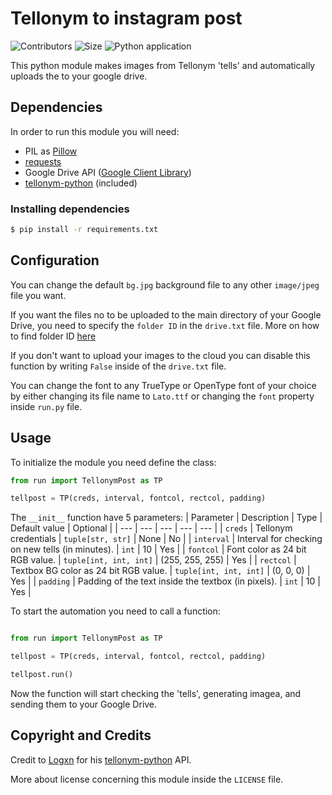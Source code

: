 # Tellonym to instagram post

![Contributors](https://img.shields.io/github/contributors/janek515/tellonym-to-instagram-post) ![Size](https://img.shields.io/github/repo-size/janek515/tellonym-to-instagram-post) ![Python application](https://github.com/janek515/tellonym-to-instagram-post/workflows/Python%20application/badge.svg?branch=master)

This python module makes images from Tellonym 'tells' and automatically uploads the to your google drive.

## Dependencies
In order to run this module you will need:
- PIL as [Pillow](https://github.com/python-pillow/Pillow)
- [requests](https://requests.readthedocs.io/en/master/)
- Google Drive API ([Google Client Library](https://developers.google.com/api-client-library))
- [tellonym-python](https://github.com/Logxn/tellonym-python) (included)

### Installing dependencies

```bash
$ pip install -r requirements.txt
```

## Configuration

You can change the default `bg.jpg` background file to any other `image/jpeg` file you want.

If you want the files no to be uploaded to the main directory of your Google Drive, you need to specify the `folder ID` in the `drive.txt` file.
More on how to find folder ID [here](https://ploi.io/documentation/mysql/where-do-i-get-google-drive-folder-id)

If you don't want to upload your images to the cloud you can disable this function by writing `False` inside of the  `drive.txt` file.

You can change the font to any TrueType or OpenType font of your choice by either changing its file name to `Lato.ttf` or changing the `font` property inside `run.py` file.

## Usage
To initialize the module you need define the class:
```python
from run import TellonymPost as TP

tellpost = TP(creds, interval, fontcol, rectcol, padding)

```

The `__init__` function have 5 parameters:
| Parameter | Description | Type | Default value | Optional |
| --- | --- | --- | --- | --- |
| `creds` | Tellonym credentials | `tuple[str, str]` | None | No |
| `interval` | Interval for checking on new tells (in minutes). | `int` | 10 | Yes |
| `fontcol` | Font color as 24 bit RGB value. | `tuple[int, int, int]` | (255, 255, 255) | Yes |
| `rectcol` | Textbox BG color as 24 bit RGB value.  | `tuple[int, int, int]` | (0, 0, 0) | Yes |
| `padding` | Padding of the text inside the textbox (in pixels). | `int` | 10 | Yes |

To start the automation you need to call a function:
```python

from run import TellonymPost as TP

tellpost = TP(creds, interval, fontcol, rectcol, padding)

tellpost.run()

```

Now the function will start checking the 'tells', generating imagea, and sending them to your Google Drive.

## Copyright and Credits

Credit to [Logxn](https://github.com/Logxn/) for his [tellonym-python](https://github.com/Logxn/tellonym-python) API.

More about license concerning this module inside the `LICENSE` file.
